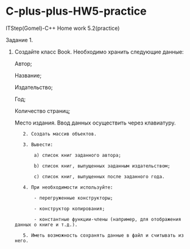 # C-plus-plus-HW5-practice
ITStep(Gomel)-C++ Home work 5.2(practice)

Задание 1.  

1. Создайте класс Book. Необходимо хранить следующие данные:
    
    Автор;
    
    Название;
    
    Издательство;
    
    Год;
    
    Количество страниц;
    
    Место издания. Ввод данных осуществить через клавиатуру.
          
          2. Создать массив объектов.
          
          3. Вывести: 
              
              a) список книг заданного автора; 
              
              b) список книг, выпущенных заданным издательством; 
              
              c) список книг, выпущенных после заданного года.
          
          4. При необходимости используйте:
              
              - перегруженные конструкторы;
              
              - конструктор копирования;
              
              - константные функции-члены (например, для отображения данных о книге и т.д.).
          
          5. Иметь возможность сохранять данные в файл и считывать из него.
